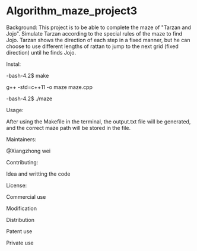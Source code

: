 # Algorithm_maze_project3
Background:
This project is to be able to complete the maze of "Tarzan and Jojo". Simulate Tarzan according to the special rules of the maze to find Jojo. Tarzan shows the direction of each step in a fixed manner, but he can choose to use different lengths of rattan to jump to the next grid (fixed direction) until he finds Jojo.

Instal:

-bash-4.2$ make

g++ -std=c++11  -o maze maze.cpp

-bash-4.2$ ./maze

Usage:

After using the Makefile in the terminal, the output.txt file will be generated, and the correct maze path will be stored in the file.

Maintainers:

@Xiangzhong wei

Contributing:

Idea and writting the code

License:

Commercial use

Modification

Distribution

Patent use

Private use


